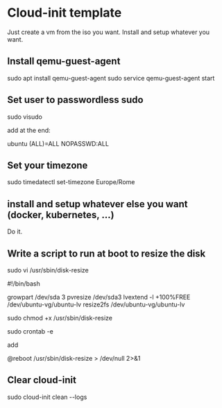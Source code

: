 # Cloud-init template

Just create a vm from the iso you want. Install and setup whatever you want.

## Install qemu-guest-agent

sudo apt install qemu-guest-agent
sudo service qemu-guest-agent start

## Set user to passwordless sudo

sudo visudo

add at the end:

ubuntu (ALL)=ALL NOPASSWD:ALL

## Set your timezone

sudo timedatectl set-timezone Europe/Rome

## install and setup whatever else you want (docker, kubernetes, ...)

Do it.

## Write a script to run at boot to resize the disk

sudo vi /usr/sbin/disk-resize

#!/bin/bash

growpart /dev/sda 3
pvresize /dev/sda3
lvextend -l +100%FREE /dev/ubuntu-vg/ubuntu-lv
resize2fs /dev/ubuntu-vg/ubuntu-lv

sudo chmod +x /usr/sbin/disk-resize

sudo crontab -e

add

@reboot /usr/sbin/disk-resize > /dev/null 2>&1

## Clear cloud-init

sudo cloud-init clean --logs
